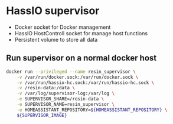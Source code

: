 
# HassIO supervisor

- Docker socket for Docker management
- HassIO HostControll socket for manage host functions
- Persistent volume to store all data

## Run supervisor on a normal docker host

```bash
docker run --privileged --name resin_supervisor \
    -v /var/run/docker.sock:/var/run/docker.sock \
    -v /var/run/hassio-hc.sock:/var/run/hassio-hc.sock \
    -v /resin-data:/data \
    -v /var/log/supervisor-log:/var/log \
    -e SUPERVISOR_SHARE=/resin-data \
    -e SUPERVISOR_NAME=resin_supervisor \
    -e HOMEASSISTANT_REPOSITORY=${HOMEASSISTANT_REPOSITORY} \
    ${SUPERVISOR_IMAGE}
```
